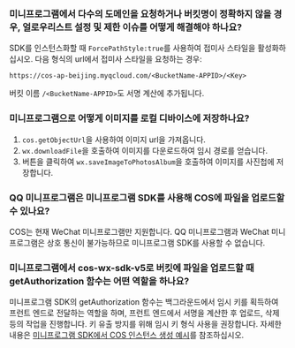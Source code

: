 ### 미니프로그램에서 다수의 도메인을 요청하거나 버킷명이 정확하지 않을 경우, 얼로우리스트 설정 및 제한 이슈를 어떻게 해결해야 하나요?

SDK를 인스턴스화할 때 `ForcePathStyle:true`를 사용하여 접미사 스타일을 활성화하십시오. 다음 형식의 url에서 접미사 스타일을 요청하는 경우:
```
https://cos-ap-beijing.myqcloud.com/<BucketName-APPID>/<Key>
```
버킷 이름 `/<BucketName-APPID>`도 서명 계산에 추가됩니다.

### 미니프로그램으로 어떻게 이미지를 로컬 디바이스에 저장하나요?

1. `cos.getObjectUrl`을 사용하여 이미지 url을 가져옵니다.
2. `wx.downloadFile`을 호출하여 이미지를 다운로드하여 임시 경로를 얻습니다.
3. 버튼을 클릭하여 `wx.saveImageToPhotosAlbum`을 호출하여 이미지를 사진첩에 저장합니다.


### QQ 미니프로그램은 미니프로그램 SDK를 사용해 COS에 파일을 업로드할 수 있나요?

COS는 현재 WeChat 미니프로그램만 지원합니다. QQ 미니프로그램과 WeChat 미니프로그램은 상호 통신이 불가능하므로 미니프로그램 SDK를 사용할 수 없습니다.

### 미니프로그램에서 cos-wx-sdk-v5로 버킷에 파일을 업로드할 때 getAuthorization 함수는 어떤 역할을 하나요?

미니프로그램 SDK의 getAuthorization 함수는 백그라운드에서 임시 키를 획득하여 프런트 엔드로 전달하는 역할을 하며, 프런트 엔드에서 서명을 계산한 후 업로드, 삭제 등의 작업을 진행합니다. 키 유출 방지를 위해 임시 키 형식 사용을 권장합니다. 자세한 내용은 [미니프로그램 SDK에서 COS 인스턴스 생성 예시](https://intl.cloud.tencent.com/document/product/436/30609)를 참조하십시오.

